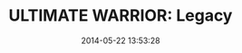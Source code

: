 ---
date: 2014-05-22 13:53:28
link:
  source: pocket
  source_url: https://getpocket.com
  text: '151. ULTIMATE WARRIOR: Legacy'
  url: http://zenpencils.com/comic/151-ultimate-warrior-legacy/
slug: 151-ultimate-warrior-legacy
source: pocket
title: '151. ULTIMATE WARRIOR: Legacy'
---